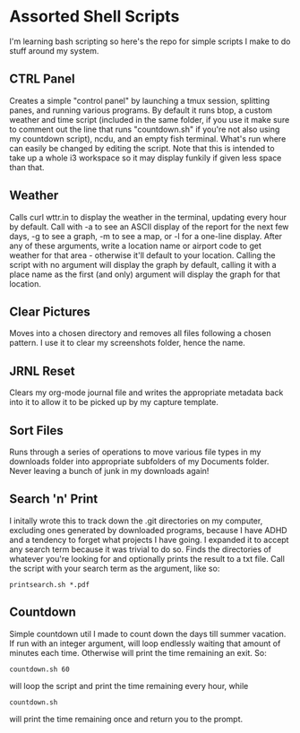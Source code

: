 # Assorted Shell Scripts
I'm learning bash scripting so here's the repo for simple scripts I make to do stuff around my system.

## CTRL Panel
Creates a simple "control panel" by launching a tmux session, splitting panes, and running various programs. By default it runs btop, a custom weather and time script (included in the same folder, if you use it make sure to comment out the line that runs "countdown.sh" if you're not also using my countdown script), ncdu, and an empty fish terminal. What's run where can easily be changed by editing the script. Note that this is intended to take up a whole i3 workspace so it may display funkily if given less space than that. 

## Weather
Calls curl wttr.in to display the weather in the terminal, updating every hour by default. Call with -a to see an ASCII display of the report for the next few days, -g to see a graph, -m to see a map, or -l for a one-line display. After any of these arguments, write a location name or airport code to get weather for that area - otherwise it'll default to your location. Calling the script with no argument will display the graph by default, calling it with a place name as the first (and only) argument will display the graph for that location.

## Clear Pictures
Moves into a chosen directory and removes all files following a chosen pattern. I use it to clear my screenshots folder, hence the name.

## JRNL Reset
Clears my org-mode journal file and writes the appropriate metadata back into it to allow it to be picked up by my capture template.

## Sort Files
Runs through a series of operations to move various file types in my downloads folder into appropriate subfolders of my Documents folder. Never leaving a bunch of junk in my downloads again!

## Search 'n' Print
I initally wrote this to track down the .git directories on my computer, excluding ones generated by downloaded programs, because I have ADHD and a tendency to forget what projects I have going. I expanded it to accept any search term because it was trivial to do so. Finds the directories of whatever you're looking for and optionally prints the result to a txt file. Call the script with your search term as the argument, like so:
```
printsearch.sh *.pdf
```
## Countdown
Simple countdown util I made to count down the days till summer vacation. If run with an integer argument, will loop endlessly waiting that amount of minutes each time. Otherwise will print the time remaining an exit. So:
```
countdown.sh 60
```
will loop the script and print the time remaining every hour, while
```
countdown.sh
```
will print the time remaining once and return you to the prompt.
